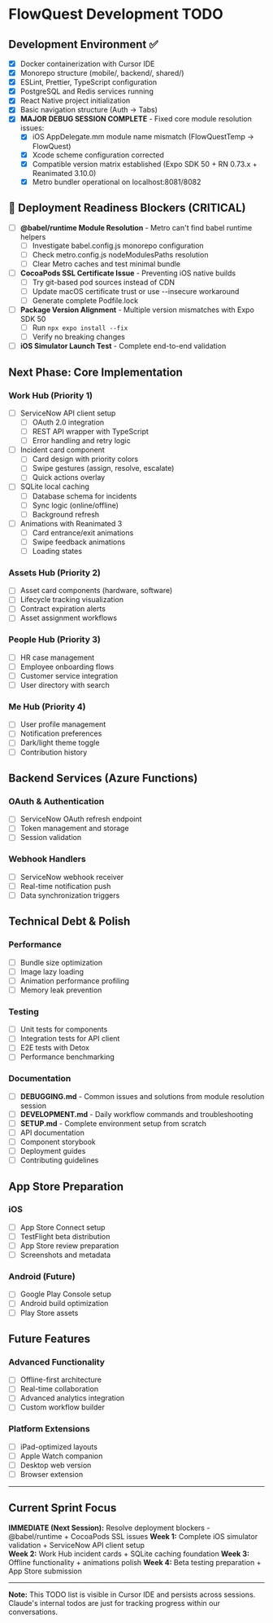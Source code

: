 # FlowQuest Development TODO

## Development Environment ✅
- [x] Docker containerization with Cursor IDE
- [x] Monorepo structure (mobile/, backend/, shared/)
- [x] ESLint, Prettier, TypeScript configuration
- [x] PostgreSQL and Redis services running
- [x] React Native project initialization
- [x] Basic navigation structure (Auth → Tabs)
- [x] **MAJOR DEBUG SESSION COMPLETE** - Fixed core module resolution issues:
  - [x] iOS AppDelegate.mm module name mismatch (FlowQuestTemp → FlowQuest)
  - [x] Xcode scheme configuration corrected
  - [x] Compatible version matrix established (Expo SDK 50 + RN 0.73.x + Reanimated 3.10.0)
  - [x] Metro bundler operational on localhost:8081/8082

## 🚨 Deployment Readiness Blockers (CRITICAL)
- [ ] **@babel/runtime Module Resolution** - Metro can't find babel runtime helpers
  - [ ] Investigate babel.config.js monorepo configuration
  - [ ] Check metro.config.js nodeModulesPaths resolution
  - [ ] Clear Metro caches and test minimal bundle
- [ ] **CocoaPods SSL Certificate Issue** - Preventing iOS native builds
  - [ ] Try git-based pod sources instead of CDN
  - [ ] Update macOS certificate trust or use --insecure workaround
  - [ ] Generate complete Podfile.lock
- [ ] **Package Version Alignment** - Multiple version mismatches with Expo SDK 50
  - [ ] Run `npx expo install --fix`
  - [ ] Verify no breaking changes
- [ ] **iOS Simulator Launch Test** - Complete end-to-end validation

## Next Phase: Core Implementation

### Work Hub (Priority 1)
- [ ] ServiceNow API client setup
  - [ ] OAuth 2.0 integration
  - [ ] REST API wrapper with TypeScript
  - [ ] Error handling and retry logic
- [ ] Incident card component
  - [ ] Card design with priority colors
  - [ ] Swipe gestures (assign, resolve, escalate)
  - [ ] Quick actions overlay
- [ ] SQLite local caching
  - [ ] Database schema for incidents
  - [ ] Sync logic (online/offline)
  - [ ] Background refresh
- [ ] Animations with Reanimated 3
  - [ ] Card entrance/exit animations
  - [ ] Swipe feedback animations
  - [ ] Loading states

### Assets Hub (Priority 2)
- [ ] Asset card components (hardware, software)
- [ ] Lifecycle tracking visualization
- [ ] Contract expiration alerts
- [ ] Asset assignment workflows

### People Hub (Priority 3)
- [ ] HR case management
- [ ] Employee onboarding flows
- [ ] Customer service integration
- [ ] User directory with search

### Me Hub (Priority 4)
- [ ] User profile management
- [ ] Notification preferences
- [ ] Dark/light theme toggle
- [ ] Contribution history

## Backend Services (Azure Functions)

### OAuth & Authentication
- [ ] ServiceNow OAuth refresh endpoint
- [ ] Token management and storage
- [ ] Session validation

### Webhook Handlers
- [ ] ServiceNow webhook receiver
- [ ] Real-time notification push
- [ ] Data synchronization triggers

## Technical Debt & Polish

### Performance
- [ ] Bundle size optimization
- [ ] Image lazy loading
- [ ] Animation performance profiling
- [ ] Memory leak prevention

### Testing
- [ ] Unit tests for components
- [ ] Integration tests for API client
- [ ] E2E tests with Detox
- [ ] Performance benchmarking

### Documentation
- [ ] **DEBUGGING.md** - Common issues and solutions from module resolution session
- [ ] **DEVELOPMENT.md** - Daily workflow commands and troubleshooting
- [ ] **SETUP.md** - Complete environment setup from scratch  
- [ ] API documentation
- [ ] Component storybook
- [ ] Deployment guides
- [ ] Contributing guidelines

## App Store Preparation

### iOS
- [ ] App Store Connect setup
- [ ] TestFlight beta distribution
- [ ] App Store review preparation
- [ ] Screenshots and metadata

### Android (Future)
- [ ] Google Play Console setup
- [ ] Android build optimization
- [ ] Play Store assets

## Future Features

### Advanced Functionality
- [ ] Offline-first architecture
- [ ] Real-time collaboration
- [ ] Advanced analytics integration
- [ ] Custom workflow builder

### Platform Extensions
- [ ] iPad-optimized layouts
- [ ] Apple Watch companion
- [ ] Desktop web version
- [ ] Browser extension

---

## Current Sprint Focus
**IMMEDIATE (Next Session):** Resolve deployment blockers - @babel/runtime + CocoaPods SSL issues
**Week 1:** Complete iOS simulator validation + ServiceNow API client setup  
**Week 2:** Work Hub incident cards + SQLite caching foundation
**Week 3:** Offline functionality + animations polish
**Week 4:** Beta testing preparation + App Store submission

---

**Note:** This TODO list is visible in Cursor IDE and persists across sessions. Claude's internal todos are just for tracking progress within our conversations.